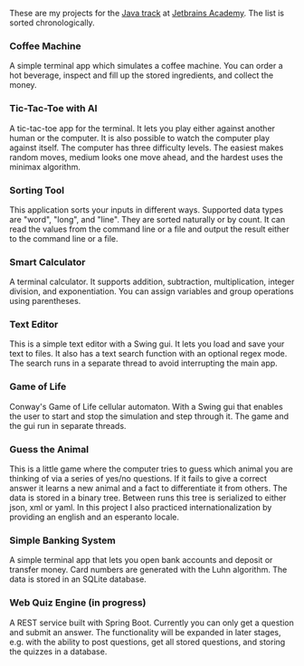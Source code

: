 These are my projects for the [Java track](https://hyperskill.org/tracks/1) at [Jetbrains Academy](https://www.jetbrains.com/academy). The list is sorted chronologically.


### Coffee Machine
A simple terminal app which simulates a coffee machine. You can order a hot beverage, inspect and fill up the stored ingredients, and collect the money.

### Tic-Tac-Toe with AI
A tic-tac-toe app for the terminal. It lets you play either against another human or the computer. It is also possible to watch the computer play against itself. The computer has three difficulty levels. The easiest makes random moves, medium looks one move ahead, and the hardest uses the minimax algorithm.

### Sorting Tool
This application sorts your inputs in different ways. Supported data types are "word", "long", and "line". They are sorted naturally or by count. It can read the values from the command line or a file and output the result either to the command line or a file.

### Smart Calculator
A terminal calculator. It supports addition, subtraction, multiplication, integer division, and exponentiation. You can assign variables and group operations using parentheses.

### Text Editor
This is a simple text editor with a Swing gui. It lets you load and save your text to files. It also has a text search function with an optional regex mode. The search runs in a separate thread to avoid interrupting the main app.

### Game of Life
Conway's Game of Life cellular automaton. With a Swing gui that enables the user to start and stop the simulation and step through it. The game and the gui run in separate threads.

### Guess the Animal
This is a little game where the computer tries to guess which animal you are thinking of via a series of yes/no questions. If it fails to give a correct answer it learns a new animal and a fact to differentiate it from others. The data is stored in a binary tree. Between runs this tree is serialized to either json, xml or yaml. In this project I also practiced internationalization by providing an english and an esperanto locale.

### Simple Banking System
A simple terminal app that lets you open bank accounts and deposit or transfer money. Card numbers are generated with the Luhn algorithm. The data is stored in an SQLite database.

### Web Quiz Engine (in progress)
A REST service built with Spring Boot. Currently you can only get a question and submit an answer. The functionality will be expanded in later stages, e.g. with the ability to post questions, get all stored questions, and storing the quizzes in a database.

